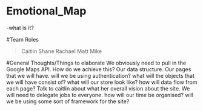 # Emotional_Map
-what is it?


#Team Roles
>Caitlin
>Shane
>Rachael
>Matt
>Mike

#General Thoughts/Things to elaborate
We obviously need to pull in the Google Maps API. How do we achieve this?
Our data structure.
Our pages that we will have.
will we be using authentication?
what will the objects that we will have consist of?
what will our store look like?
how will data flow from each page?
Talk to caitlin about what her overall vision about the site.
We will need to delegate jobs to everyone. how will our time be organised?
will we be using some sort of framework for the site?
